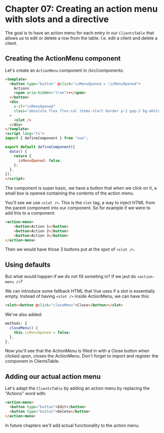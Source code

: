 # Chapter 07: Creating an action menu with slots and a directive

The goal is to have an action menu for each entry in our `ClientsTable` that allows us to edit or delete a row from the table.
I.e. edit a client and delete a client.

## Creating the ActionMenu component

Let's create an `ActionMenu` component in /src/components:

```html
<template>
  <button type="button" @click="isMenuOpened = !isMenuOpened">
    Actions
    <span aria-hidden="true">▾</span>
  </button>
  <div
    v-if="isMenuOpened"
    class="absolute flex flex-col items-start border p-2 gap-2 bg-white"
  >
    <slot />
  </div>
</template>
<script lang="ts">
import { defineComponent } from "vue";

export default defineComponent({
  data() {
    return {
      isMenuOpened: false,
    };
  },
});
</script>
```

The component is super basic, we have a button that when we click on it, a small box is opened containing the contents of the action menu.

You'll see we use `<slot />`.
This is the `slot` tag, a way to inject HTML from the parent component into our component.
So for example if we were to add this to a component:

```html
<action-menu>
	<button>Action 1</button>
	<button>Action 2</button>
	<button>Action 3</button>
</action-menu>
```

Then we would have those 3 buttons put at the spot of `<slot />`.

## Using defaults

But what would happen if we do not fill someting in?
If we jsut do `<action-menu />`?

We can introduce some fallback HTML that Vue uses if a slot is essentially empty.
Instead of having `<slot />` inside ActionMenu, we can have this:

```html
<slot><button @click="closeMenu">Close</button></slot>
```

We've also added:

```ts
methods: {
  closeMenu() {
    this.isMenuOpened = false;
  },
},
```

Now you'll see that the ActionMenu is filled in with a Close button when clicked upon, closes the ActionMenu.
Don't forget to import and register the component in ClientsTable.

## Adding our actual action menu

Let's adapt the `ClientsTable` by adding an action menu by replacing the "Actions" word with:

```html
<action-menu>
  <button type="button">Edit</button>
  <button type="button">Delete</button>
</action-menu>
```

In future chapters we'll add actual functionality to the action menu.

